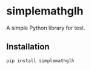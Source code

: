 # simplemathglh

A simple Python library for test.

## Installation

```bash
pip install simplemathglh
